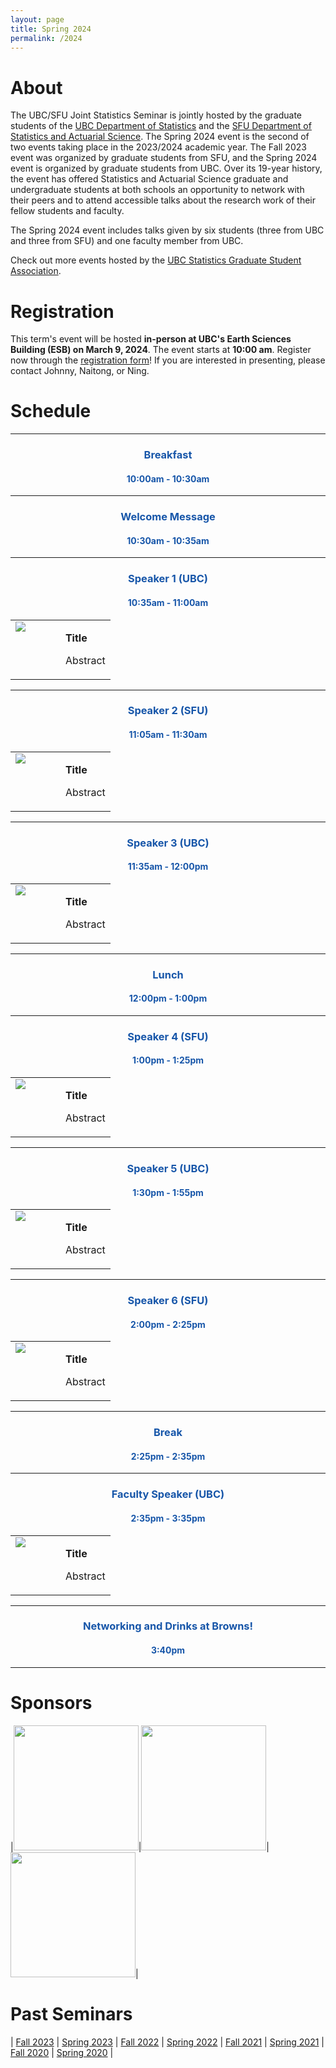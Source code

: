 ```yaml
---
layout: page
title: Spring 2024
permalink: /2024
---
```


<style>
td, th, tr, table {
   border: none!important;
   background-color: transparent!important;
}
h2, h3, h4 {
    text-align: center;
}
</style>


# About

The UBC/SFU Joint Statistics Seminar is jointly hosted by the graduate students of the [UBC Department of Statistics](https://www.stat.ubc.ca/) and the [SFU Department of Statistics and Actuarial Science](https://www.sfu.ca/stat-actsci.html). The Spring 2024 event is the second of two events taking place in the 2023/2024 academic year. The Fall 2023 event was organized by graduate students from SFU, and the Spring 2024 event is organized by graduate students from UBC. Over its 19-year history, the event has offered Statistics and Actuarial Science graduate and undergraduate students at both schools an opportunity to network with their peers and to attend accessible talks about the research work of their fellow students and faculty. 

The Spring 2024 event includes talks given by six students (three from UBC and three from SFU) and one faculty member from UBC.

Check out more events hosted by the [UBC Statistics Graduate Student Association](https://ubc-stat-grad.github.io/).


# Registration

This term's event will be hosted **in-person at UBC's Earth Sciences Building (ESB) on March 9, 2024**. The event starts at **10:00 am**. 
Register now through the [registration form](https://forms.gle/RpMmhMkiBBMuUECH9)! If you are interested in presenting,
please contact Johnny, Naitong, or Ning.


# Schedule

---

### <span style="color:#1756a9"> Breakfast </span> 
#### <span style="color:#1756a9">  10:00am - 10:30am </span>

---

### <span style="color:#1756a9"> Welcome Message </span> 
#### <span style="color:#1756a9">  10:30am - 10:35am </span>

---

### <span style="color:#1756a9"> Speaker 1 (UBC) </span>
#### <span style="color:#1756a9"> 10:35am - 11:00am </span>

<table cellspacing="0" cellpadding="0">
<tr><td width="50%" style="vertical-align:text-top">
<img src="assets/placeholder.png">
</td><td>
<p><strong>Title</strong></p>
<p style="text-align:justify">Abstract</p>
</td></tr>
</table>

---

### <span style="color:#1756a9"> Speaker 2 (SFU) </span>
#### <span style="color:#1756a9"> 11:05am - 11:30am </span>

<table cellspacing="0" cellpadding="0">
<tr><td width="50%" style="vertical-align:text-top">
<img src="assets/placeholder.png">
</td><td>
<p><strong>Title</strong></p>
<p style="text-align:justify">Abstract</p>
</td></tr>
</table>

---

### <span style="color:#1756a9"> Speaker 3 (UBC) </span>
#### <span style="color:#1756a9"> 11:35am - 12:00pm </span>

<table cellspacing="0" cellpadding="0">
<tr><td width="50%" style="vertical-align:text-top">
<img src="assets/placeholder.png">
</td><td>
<p><strong>Title</strong></p>
<p style="text-align:justify">Abstract</p>
</td></tr>
</table>

---

### <span style="color:#1756a9"> Lunch </span>
#### <span style="color:#1756a9"> 12:00pm - 1:00pm </span>

---

### <span style="color:#1756a9"> Speaker 4 (SFU) </span>
#### <span style="color:#1756a9"> 1:00pm - 1:25pm </span>

<table cellspacing="0" cellpadding="0">
<tr><td width="50%" style="vertical-align:text-top">
<img src="assets/placeholder.png">
</td><td>
<p><strong>Title</strong></p>
<p style="text-align:justify">Abstract</p>
</td></tr>
</table>

---

### <span style="color:#1756a9"> Speaker 5 (UBC) </span>
#### <span style="color:#1756a9"> 1:30pm - 1:55pm </span>

<table cellspacing="0" cellpadding="0">
<tr><td width="50%" style="vertical-align:text-top">
<img src="assets/placeholder.png">
</td><td>
<p><strong>Title</strong></p>
<p style="text-align:justify">Abstract</p>
</td></tr>
</table>

---

### <span style="color:#1756a9"> Speaker 6 (SFU) </span>
#### <span style="color:#1756a9"> 2:00pm - 2:25pm </span>

<table cellspacing="0" cellpadding="0">
<tr><td width="50%" style="vertical-align:text-top">
<img src="assets/placeholder.png">
</td><td>
<p><strong>Title</strong></p>
<p style="text-align:justify">Abstract</p>
</td></tr>
</table>

---

### <span style="color:#1756a9"> Break </span>
#### <span style="color:#1756a9"> 2:25pm - 2:35pm </span>

---

### <span style="color:#1756a9"> Faculty Speaker (UBC) </span>
#### <span style="color:#1756a9"> 2:35pm - 3:35pm </span>

<table cellspacing="0" cellpadding="0">
<tr><td width="50%" style="vertical-align:text-top">
<img src="assets/placeholder.png">
</td><td>
<p><strong>Title</strong></p>
<p style="text-align:justify">Abstract</p>
</td></tr>
</table>

---

### <span style="color:#1756a9"> Networking and Drinks at Browns! </span>
#### <span style="color:#1756a9"> 3:40pm </span>

---

# Sponsors

|<img src="assets/stat.jpg" width=200/>|<img src="assets/canssi.png" width=200/>|<img src="assets/gss.png" width=200/>|

# Past Seminars
| [Fall 2023](https://www.sfu.ca/~rda88/JointSeminar2023/) | [Spring 2023](https://ubc-sfu-seminar.github.io/2023) 
| [Fall 2022](http://www.sfu.ca/~rennyd/JointSeminar2022/) | [Spring 2022](https://ubc-sfu-joint-stat-seminar-spring-2022.github.io/) 
| [Fall 2021](https://www.sfu.ca/~rennyd/JointSeminar2021/) | [Spring 2021](https://www.stat.ubc.ca/~kenny.chiu/jointseminar/spring2021/) 
| [Fall 2020](http://www.sfu.ca/~nsurjano/JointSeminar/) | [Spring 2020](https://chiukenny.github.io/jointseminar-2019w2/) |

